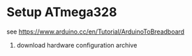 # Setup ATmega328

see https://www.arduino.cc/en/Tutorial/ArduinoToBreadboard

1. download hardware configuration archive


